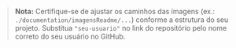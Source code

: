 
> **Nota:** Certifique-se de ajustar os caminhos das imagens (ex.: `./documentation/imagensReadme/...`) conforme a estrutura do seu projeto. Substitua `"seu-usuario"` no link do repositório pelo nome correto do seu usuário no GitHub.
